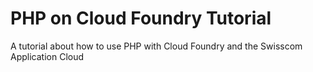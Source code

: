 # PHP on Cloud Foundry Tutorial

A tutorial about how to use PHP with Cloud Foundry and the Swisscom Application Cloud
